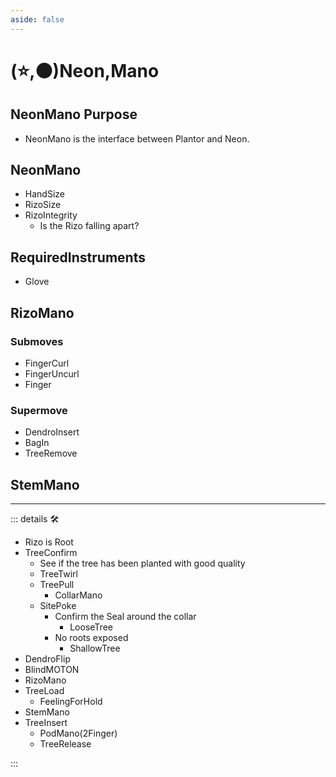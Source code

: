```yaml
---
aside: false
---
```

# (⭐,🟠)<labor>Neon</labor>,Mano

## NeonMano Purpose

- NeonMano is the interface between Plantor and Neon.

## NeonMano

- HandSize
- RizoSize
- RizoIntegrity
    - Is the Rizo falling apart?

## RequiredInstruments

- Glove

## RizoMano

### Submoves

- FingerCurl
- FingerUncurl
- Finger

### Supermove

- DendroInsert
- BagIn
- TreeRemove

## StemMano

---

<!-- =================================================== -->
<!-- =================================================== -->
<!-- =================================================== -->
<!-- =================================================== -->
<!-- =================================================== -->
::: details 🛠

- Rizo is Root
- TreeConfirm
    - See if the tree has been planted with good quality
    - TreeTwirl
    - TreePull
        - CollarMano
    - SitePoke
        - Confirm the Seal around the collar
            - LooseTree
        - No roots exposed
            - ShallowTree
- DendroFlip
- BlindMOTON
- RizoMano
- TreeLoad
    - FeelingForHold
- StemMano
- TreeInsert
    - PodMano(2Finger)
    - TreeRelease

:::
